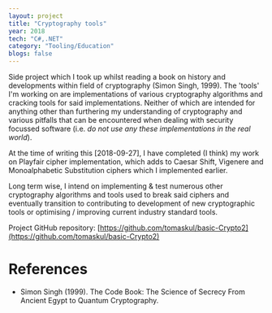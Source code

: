 ```yaml
---
layout: project
title: "Cryptography tools"
year: 2018
tech: "C#,.NET"
category: "Tooling/Education"
blogs: false
---
```


Side project which I took up whilst reading a book on history and developments within field of cryptography (Simon Singh, 1999). The 'tools' I'm working on are implementations of various cryptography algorithms and cracking tools for said implementations. Neither of which are intended for anything other than furthering my understanding of cryptography and various pitfalls that can be encountered when dealing with security focussed software (i.e. _do not use any these implementations in the real world_).

At the time of writing this [2018-09-27], I have completed (I think) my work on Playfair cipher implementation, which adds to Caesar Shift, Vigenere and Monoalphabetic Substitution ciphers which I implemented earlier. 

Long term wise, I intend on implementing & test numerous other cryptography algorithms and tools used to break said ciphers and eventually transition to contributing to development of new cryptographic tools or optimising / improving current industry standard tools.

Project GitHub repository: [https://github.com/tomaskul/basic-Crypto2](https://github.com/tomaskul/basic-Crypto2)

# References

- Simon Singh (1999). The Code Book: The Science of Secrecy From Ancient Egypt to Quantum Cryptography.
